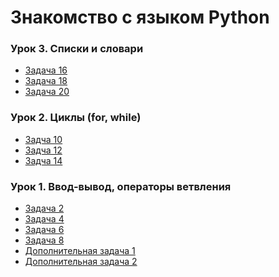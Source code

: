 # Знакомство с языком Python

### Урок 3. Списки и словари
* [Задача 16]()
* [Задача 18]()
* [Задача 20]()

### Урок 2. Циклы (for, while)
* [Задча 10](https://github.com/PDV-geekbrains/Getting-to-know-Python/blob/master/task_10.py)
* [Задча 12](https://github.com/PDV-geekbrains/Getting-to-know-Python/blob/master/task_12.py)
* [Задча 14](https://github.com/PDV-geekbrains/Getting-to-know-Python/blob/master/task_14.py)

### Урок 1. Ввод-вывод, операторы ветвления
* [Задача 2](https://github.com/PDV-geekbrains/Getting-to-know-Python/blob/master/task_02.py)
* [Задача 4](https://github.com/PDV-geekbrains/Getting-to-know-Python/blob/master/task_04.py)
* [Задача 6](https://github.com/PDV-geekbrains/Getting-to-know-Python/blob/master/task_06.py)
* [Задача 8](https://github.com/PDV-geekbrains/Getting-to-know-Python/blob/master/task_08.py)
* [Дополнительная задача 1](https://github.com/PDV-geekbrains/Getting-to-know-Python/blob/master/extraTask_01.py)
* [Дополнительная задача 2](https://github.com/PDV-geekbrains/Getting-to-know-Python/blob/master/extraTask_02.py)